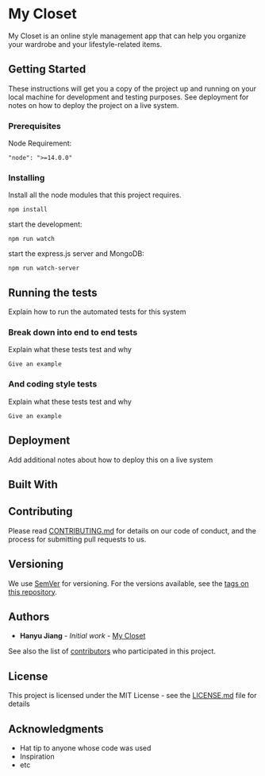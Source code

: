 # My Closet

My Closet is an online style management app that can help you organize your wardrobe and your lifestyle-related items.

## Getting Started

These instructions will get you a copy of the project up and running on your local machine for development and testing purposes. See deployment for notes on how to deploy the project on a live system.



### Prerequisites

Node Requirement: 

```
"node": ">=14.0.0"
```

### Installing

<!-- A step by step series of examples that tell you how to get a development env running

Say what the step will be -->

Install all the node modules that this project requires. 
```
npm install 
```

start the development: 
```
npm run watch
```

start the express.js server and MongoDB:
```
npm run watch-server 
```

<!-- End with an example of getting some data out of the system or using it for a little demo -->

## Running the tests

Explain how to run the automated tests for this system

### Break down into end to end tests

Explain what these tests test and why

```
Give an example
```

### And coding style tests

Explain what these tests test and why

```
Give an example
```

## Deployment

Add additional notes about how to deploy this on a live system

## Built With

<!-- * [Dropwizard](http://www.dropwizard.io/1.0.2/docs/) - The web framework used
* [Maven](https://maven.apache.org/) - Dependency Management
* [ROME](https://rometools.github.io/rome/) - Used to generate RSS Feeds -->

## Contributing

Please read [CONTRIBUTING.md](https://gist.github.com/PurpleBooth/b24679402957c63ec426) for details on our code of conduct, and the process for submitting pull requests to us.

## Versioning

We use [SemVer](http://semver.org/) for versioning. For the versions available, see the [tags on this repository](https://github.com/your/project/tags). 

## Authors

* **Hanyu Jiang** - *Initial work* - [My Closet](https://www.hansportfolio.net/)

See also the list of [contributors](https://github.com/your/project/contributors) who participated in this project.

## License

This project is licensed under the MIT License - see the [LICENSE.md](LICENSE.md) file for details

## Acknowledgments

* Hat tip to anyone whose code was used
* Inspiration
* etc
